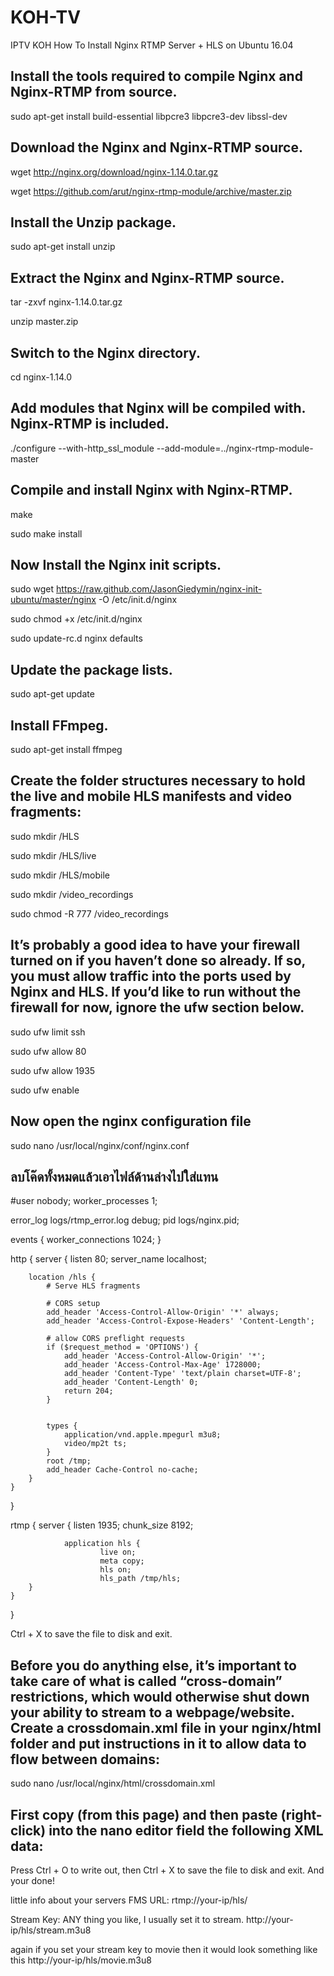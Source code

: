 # KOH-TV
IPTV  KOH
How To Install Nginx RTMP Server + HLS on Ubuntu 16.04 

Install the tools required to compile Nginx and Nginx-RTMP from source.
------------------------------------------------------------------------

sudo apt-get install build-essential libpcre3 libpcre3-dev libssl-dev


Download the Nginx and Nginx-RTMP source.
--------------------------------------------------------------

wget http://nginx.org/download/nginx-1.14.0.tar.gz

wget https://github.com/arut/nginx-rtmp-module/archive/master.zip


Install the Unzip package.
--------------------------------------------

sudo apt-get install unzip


Extract the Nginx and Nginx-RTMP source.
------------------------------------------------

tar -zxvf nginx-1.14.0.tar.gz

unzip master.zip


Switch to the Nginx directory.
-------------------------------------------------

cd nginx-1.14.0


Add modules that Nginx will be compiled with. Nginx-RTMP is included.
--------------------------------------------------------------------------

./configure --with-http_ssl_module --add-module=../nginx-rtmp-module-master


Compile and install Nginx with Nginx-RTMP.
-------------------------------------------------------

make

sudo make install


Now Install the Nginx init scripts.
-----------------------------------------------------------------
sudo wget https://raw.github.com/JasonGiedymin/nginx-init-ubuntu/master/nginx -O /etc/init.d/nginx

sudo chmod +x /etc/init.d/nginx

sudo update-rc.d nginx defaults


Update the package lists.
-----------------------------------------------------------------
sudo apt-get update


Install FFmpeg.
--------------------------------------------------------------------
sudo apt-get install ffmpeg


Create the folder structures necessary to hold the live and mobile HLS manifests and video fragments:
---------------------------------------------------------------------
sudo mkdir /HLS

sudo mkdir /HLS/live

sudo mkdir /HLS/mobile

sudo mkdir /video_recordings

sudo chmod -R 777 /video_recordings


It’s probably a good idea to have your firewall turned on if you haven’t done so already. If so, you must allow traffic into the ports used by Nginx and HLS. If you’d like to run without the firewall for now, ignore the ufw section below.
-----------------------------------------------------------------------------
sudo ufw limit ssh

sudo ufw allow 80

sudo ufw allow 1935

sudo ufw enable


Now open the nginx configuration file
------------------------------------------------------------------------------
sudo nano /usr/local/nginx/conf/nginx.conf


ลบโค๊ดทั้งหมดแล้วเอาไฟล์ด้านล่างไปใส่แทน
---------------------------------------------------------

#user nobody;
worker_processes  1;

error_log  logs/rtmp_error.log debug;
pid        logs/nginx.pid;

events {
    worker_connections  1024;
}

http {
    server {
        listen       80;
        server_name  localhost;

        location /hls {
            # Serve HLS fragments

            # CORS setup
            add_header 'Access-Control-Allow-Origin' '*' always;
            add_header 'Access-Control-Expose-Headers' 'Content-Length';

            # allow CORS preflight requests
            if ($request_method = 'OPTIONS') {
                add_header 'Access-Control-Allow-Origin' '*';
                add_header 'Access-Control-Max-Age' 1728000;
                add_header 'Content-Type' 'text/plain charset=UTF-8';
                add_header 'Content-Length' 0;
                return 204;
            }


            types {
                application/vnd.apple.mpegurl m3u8;
                video/mp2t ts;
            }
            root /tmp;
            add_header Cache-Control no-cache;
        }
    }
}

rtmp {
        server {
                listen 1935;
                chunk_size 8192;

                application hls {
                        live on;
                        meta copy;
                        hls on;
                        hls_path /tmp/hls;
        }
    }
}



Ctrl + X to save the file to disk and exit.

Before you do anything else, it’s important to take care of what is called “cross-domain” restrictions, which would otherwise shut down your ability to stream to a webpage/website. Create a crossdomain.xml file in your nginx/html folder and put instructions in it to allow data to flow between domains:
----------------------------------------------------------------
sudo nano /usr/local/nginx/html/crossdomain.xml


First copy (from this page) and then paste (right-click) into the nano editor field the following XML data:
------------------------------------------------------------------
<?xml version="1.0"?>
<!DOCTYPE cross-domain-policy SYSTEM "http://www.adobe.com/xml/dtds/cross-domain-policy.dtd">
<cross-domain-policy>
<allow-access-from domain="*"/>
</cross-domain-policy>


Press Ctrl + O to write out, then Ctrl + X to save the file to disk and exit.
And your done!

little info about your servers
FMS URL: rtmp://your-ip/hls/

Stream Key: ANY thing you like, I usually set it to stream.
http://your-ip/hls/stream.m3u8

again if you set your stream key to movie then it would look something like this
http://your-ip/hls/movie.m3u8
